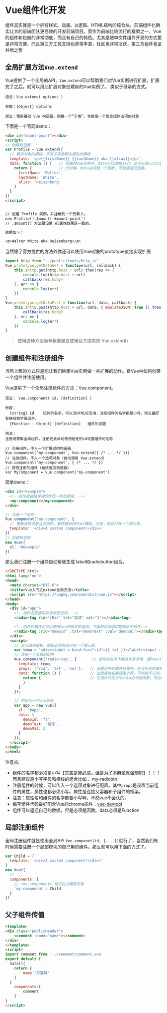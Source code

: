 # Vue组件化开发

组件其实就是一个拥有样式、动画、js逻辑、HTML结构的综合块。前端组件化确实让大的前端团队更高效的开发前端项目。而作为前端比较流行的框架之一，Vue的组件和也做的非常彻底，而且有自己的特色。尤其是她单文件组件开发的方式更是非常方便，而且第三方工具支持也非常丰富，社区也非常活跃，第三方组件也呈井喷之势

## 全局扩展方法`Vue.extend`
Vue提供了一个全局的API，`Vue.extend`可以帮助我们对Vue实例进行扩展，扩展完了之后，就可以用此扩展对象创建新的Vue实例了。
类似于继承的方式。

```
语法：Vue.extend( options )

参数：{Object} options

用法：使用基础 Vue 构造器，创建一个“子类”。参数是一个包含组件选项的对象
```
下面是一个官网demo：
```html
<div id="mount-point"></div>
<script>
// 创建构造器
var Profile = Vue.extend({
  // 新的对象的模板，所有子实例都会拥有此模板
  template: '<p>{{firstName}} {{lastName}} aka {{alias}}</p>',
  data: function () {   // 创建的Vue实例时，data可以是Object 也可以是Function，但是在扩展
    return {            // 的时候，data必须是一个函数，而且要返回值奥。
      firstName: 'Walter',
      lastName: 'White',
      alias: 'Heisenberg'
    }
  }
})
</script>


// 创建 Profile 实例，并挂载到一个元素上。
new Profile().$mount('#mount-point')
// .$mount() 方法跟设置 el属性效果是一致的。

结果如下：

<p>Walter White aka Heisenberg</p>
```

当然除了官方提供的方法外你还可以使用Vue对象的prototype直接实现扩展

```javascript
import http from "../public/tools/http.js"
Vue.prototype.getDataGet = function(url, callback) {
    this.$http.get(http.host + url).then(res => {
        console.log(http.host + url)
        callback(res.body)
    }, err => {
        console.log(err)
    })
}
Vue.prototype.getDataPsst = function(url, data, callback) {
    this.$http.post(http.host + url, data, { emulateJSON: true }).then(res => {
        callback(res.body)
    }, err => {
        console.log(err)
    })
}
```

>使用这种方法简单粗暴建议使用官方提供的 Vue.extend()
## 创建组件和注册组件

当然上面的方式只是能让我们继承Vue实例做一些扩展的动作。看Vue中如何创建一个组件并注册使用。

Vue提供了一个全局注册组件的方法：Vue.component。

```
语法： Vue.component( id, [definition] )

参数：
  {string} id    组件的名字，可以当HTML标签用，注意组件的名字都是小写，而且最好有横线和字母组合。
  {Function | Object} [definition]   组件的设置
  
用法：
注册或获取全局组件。注册还会自动使用给定的id设置组件的名称

// 注册组件，传入一个扩展过的构造器
Vue.component('my-component', Vue.extend({ /* ... */ }))
// 注册组件，传入一个选项对象（自动调用 Vue.extend）
Vue.component('my-component', { /* ... */ })
// 获取注册的组件（始终返回构造器）
var MyComponent = Vue.component('my-component')
```

简单demo：

```html
<div id="example">
  <!--组件直接跟普通的标签一样的使用。-->
  <my-component></my-component>
</div>
```
```js
// 注册一个组件
Vue.component('my-component', {
  // 模板选项设置当前组件，最终输出的html模板。注意：有且只有一个根元素。
  template: '<div>A custom component!</div>'
})
// 创建根实例
new Vue({
  el: '#example'
})
```

那么我们注册一个组件自动帮我生成 label和radiobutton组合。
```html
<!DOCTYPE html> 
<html lang="en">
<head>
  <meta charset="UTF-8">
  <title>Vue入门之extend全局方法</title>
  <script src="https://unpkg.com/vue/dist/vue.js"></script>
</head>
<body>
  <div id="app">
    <!--组件名直接可以当标签使用。-->
    <radio-tag rid="rBas" txt="篮球" val="1"></radio-tag>

    <!--组件的属性也可以使用Vue的绑定的语法，下面是动态绑定数据给子组件-->
    <radio-tag :rid="demoId" :txt="demoText" :val="demoVal"></radio-tag>
  </div>
  <script>
    // 定义组件模板，模板必须有且只有一个根元素。
    var temp = '<div><label v-bind:for="rid">{{ txt }}</label><input :id="rid" type="radio" v-bind:value="val"></div>';
    // 注册一个全局的组件
    Vue.component('radio-tag', {       // 组件的名字不能有大写字母，跟React的曲别啊。另外组件名最好是小写字母加横线组合。
      template: temp,   
      props: ['rid', 'txt', 'val'],   // 设置组件的属性有哪些，定义标签的属性一致。
      data: function () {             // 注意属性名都得是小写，不然会不认的。
        return {                      // 在组件的定义中data必须是函数，而且必须有返回值返回{}也是可以的。
        }
      } 
    });                                

    // 初始化一个Vue实例
    var app = new Vue({         
      el: '#app',               
      data: {                   
        demoId: 'ft',
        demoText: '足球',
        demoVal: 2
      }
    });
  </script>
</body>
</html>
```
注意点:

- 组件的名字都必须是小写【[其实是非必须，但是为了不麻烦就强制吧](https://cn.vuejs.org/v2/guide/components.html#组件命名约定)】！！！而且建议是小写字母和横线的组合比如： my-radiobtn
- 注册组件的时候，可以传入一个选项对象进行配置。其中`props`是设置当前组件的属性，属性也都必须小写。属性是连接父容器和子组件的桥梁。
- 注意：属性名和组件的名字都要小写啊，不然vue不会认的。
- 编写组件代码最好配合Vue的chrome插件：[vue-devtool](https://github.com/vuejs/vue-devtools)
- 组件可以返还自己的数据，但是必须是函数。data必须是Function

## 局部注册组件
全局注册组件就是使用全局API `Vue.componet(id, {....})`就行了，当然我们有时候需要注册一个局部模块的自己用的组件。那么就可以用下面的方式了。

```js
var Child = {
  template: '<div>A custom component!</div>'
}
new Vue({
  // ...
  components: {
    // <my-component> 将只在父模板可用
    'my-component': Child
  }
})
```
## 父子组件传值

```html
<template>
<div class="publicHeader">
    <comment :name="name"></comment>
</div>
</template>
<script>
import comment from '../comment/comment.vue'
export default {
  data(){
    return {
      	name:"万翼峰"
    }
  }
    components:{
        comment
    }
}
</script>

```

